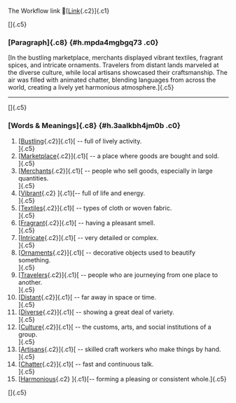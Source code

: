 The Workflow link
👏[[Link](https://www.google.com/url?q=http://www.google.com&sa=D&source=editors&ust=1757676225412149&usg=AOvVaw0Y-m_InxgaEtg3IDDIKFel){.c2}]{.c1}

[]{.c5}

### [Paragraph]{.c8} {#h.mpda4mgbgq73 .c0}

[In the bustling marketplace, merchants displayed vibrant textiles,
fragrant spices, and intricate ornaments. Travelers from distant lands
marveled at the diverse culture, while local artisans showcased their
craftsmanship. The air was filled with animated chatter, blending
languages from across the world, creating a lively yet harmonious
atmosphere.]{.c5}

------------------------------------------------------------------------

[]{.c5}

### [Words & Meanings]{.c8} {#h.3aalkbh4jm0b .c0}

1.  [[Bustling](https://www.google.com/url?q=http://www.google.com&sa=D&source=editors&ust=1757676225413377&usg=AOvVaw31l4qvNj4v0iaFNkAboXYd){.c2}]{.c1}[ --
    full of lively activity.\
    ]{.c5}
2.  [[Marketplace](https://www.google.com/url?q=http://www.google.com&sa=D&source=editors&ust=1757676225413655&usg=AOvVaw3jOZ7aCtAN8_mtXMBwrnsT){.c2}]{.c1}[ --
    a place where goods are bought and sold.\
    ]{.c5}
3.  [[Merchants](https://www.google.com/url?q=http://www.google.com&sa=D&source=editors&ust=1757676225413925&usg=AOvVaw3Gam8uqF0nPZHSJ5Zcq7E4){.c2}]{.c1}[ --
    people who sell goods, especially in large quantities.\
    ]{.c5}
4.  [[Vibrant](https://www.google.com/url?q=http://www.google.com&sa=D&source=editors&ust=1757676225414170&usg=AOvVaw2kXLbGHgUueBxPhUrTOX7x){.c2}
    ]{.c1}[-- full of life and energy.\
    ]{.c5}
5.  [[Textiles](https://www.google.com/url?q=http://www.google.com&sa=D&source=editors&ust=1757676225414378&usg=AOvVaw1lbtNxVxt_bbeG88zPYku3){.c2}]{.c1}[ --
    types of cloth or woven fabric.\
    ]{.c5}
6.  [[Fragrant](https://www.google.com/url?q=http://www.google.com&sa=D&source=editors&ust=1757676225414634&usg=AOvVaw23qSSc3hWB_XkSwWqmjPEq){.c2}]{.c1}[ --
    having a pleasant smell.\
    ]{.c5}
7.  [[Intricate](https://www.google.com/url?q=http://www.google.com&sa=D&source=editors&ust=1757676225414826&usg=AOvVaw0kUCy6u80DrvgYI4MJwpzv){.c2}]{.c1}[ --
    very detailed or complex.\
    ]{.c5}
8.  [[Ornaments](https://www.google.com/url?q=http://www.google.com&sa=D&source=editors&ust=1757676225415015&usg=AOvVaw33H8VgDMpJzvsJJUoLW4l5){.c2}]{.c1}[ --
    decorative objects used to beautify something.\
    ]{.c5}
9.  [[Travelers](https://www.google.com/url?q=http://www.google.com&sa=D&source=editors&ust=1757676225415293&usg=AOvVaw3FqXiUIdgDizMT0iCMwEYO){.c2}]{.c1}[ --
    people who are journeying from one place to another.\
    ]{.c5}
10. [[Distant](https://www.google.com/url?q=http://www.google.com&sa=D&source=editors&ust=1757676225415556&usg=AOvVaw0JE9q1Y15YIa-FkktNY1ED){.c2}]{.c1}[ --
    far away in space or time.\
    ]{.c5}
11. [[Diverse](https://www.google.com/url?q=http://www.google.com&sa=D&source=editors&ust=1757676225415776&usg=AOvVaw0sxFi1IjfSEV-V32Ddu-eD){.c2}]{.c1}[ --
    showing a great deal of variety.\
    ]{.c5}
12. [[Culture](https://www.google.com/url?q=http://www.google.com&sa=D&source=editors&ust=1757676225415965&usg=AOvVaw0TljF2X4rD6sWhMVKfyRRO){.c2}]{.c1}[ --
    the customs, arts, and social institutions of a group.\
    ]{.c5}
13. [[Artisans](https://www.google.com/url?q=http://www.google.com&sa=D&source=editors&ust=1757676225416126&usg=AOvVaw1vH3ozN7bwmpDNrvLGuQwy){.c2}]{.c1}[ --
    skilled craft workers who make things by hand.\
    ]{.c5}
14. [[Chatter](https://www.google.com/url?q=http://www.google.com&sa=D&source=editors&ust=1757676225416299&usg=AOvVaw1PSKKY8dbABzoyt8pMfSNC){.c2}]{.c1}[ --
    fast and continuous talk.\
    ]{.c5}
15. [[Harmonious](https://www.google.com/url?q=http://www.google.com&sa=D&source=editors&ust=1757676225416443&usg=AOvVaw0bWE1cNuHVdEHZhsQcSnnT){.c2}
    ]{.c1}[-- forming a pleasing or consistent whole.]{.c5}

[]{.c5}
